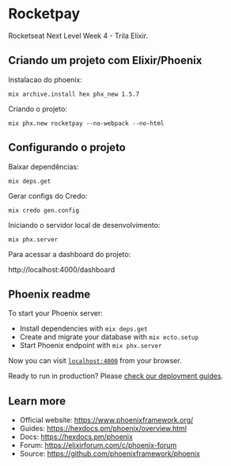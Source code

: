 # Rocketpay

Rocketseat Next Level Week 4 - Trila Elixir.

## Criando um projeto com Elixir/Phoenix

Instalacao do phoenix:

	mix archive.install hex phx_new 1.5.7

Criando o projeto:

	mix phx.new rocketpay --no-webpack --no-html

## Configurando o projeto

Baixar dependências:

	mix deps.get

Gerar configs do Credo:

	mix credo gen.config

Iniciando o servidor local de desenvolvimento:

  	mix phx.server

Para acessar a dashboard do projeto:

http://localhost:4000/dashboard

## Phoenix readme

To start your Phoenix server:

  * Install dependencies with `mix deps.get`
  * Create and migrate your database with `mix ecto.setup`
  * Start Phoenix endpoint with `mix phx.server`

Now you can visit [`localhost:4000`](http://localhost:4000) from your browser.

Ready to run in production? Please [check our deployment guides](https://hexdocs.pm/phoenix/deployment.html).

## Learn more

  * Official website: https://www.phoenixframework.org/
  * Guides: https://hexdocs.pm/phoenix/overview.html
  * Docs: https://hexdocs.pm/phoenix
  * Forum: https://elixirforum.com/c/phoenix-forum
  * Source: https://github.com/phoenixframework/phoenix
